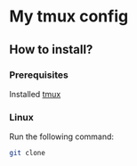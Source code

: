 # My tmux config

## How to install?

### Prerequisites
Installed [tmux](https://github.com/tmux/tmux/wiki/Installing)

### Linux
Run the following command:
```bash
git clone 
```
